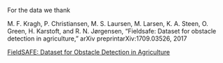 For the data we thank

M. F. Kragh, P. Christiansen, M. S. Laursen, M. Larsen, K. A. Steen, O. Green, H. Karstoft, and R. N. Jørgensen, “Fieldsafe: Dataset for obstacle detection in agriculture,” arXiv preprintarXiv:1709.03526, 2017

[FieldSAFE: Dataset for Obstacle Detection in Agriculture](https://arxiv.org/abs/1709.03526)

